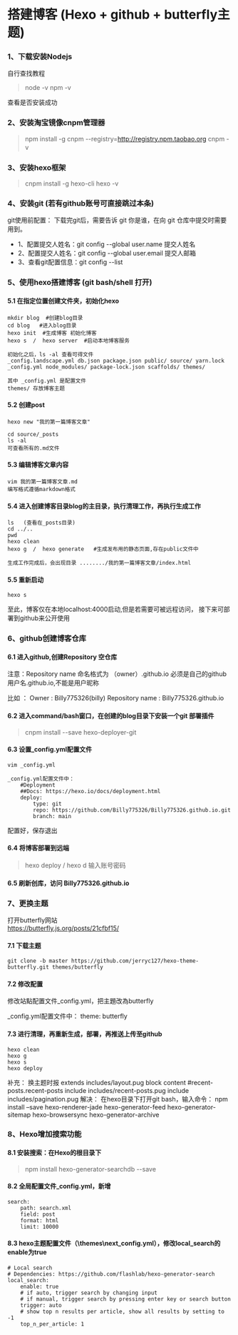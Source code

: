 # 搭建博客 (Hexo + github + butterfly主题) 
### 1、下载安装Nodejs  
自行查找教程
> node -v
> npm -v
> 
查看是否安装成功
### 2、安装淘宝镜像cnpm管理器

> npm install -g cnpm --registry=http://registry.npm.taobao.org
> cnpm -v　

### 3、安装hexo框架

> cnpm install -g hexo-cli
> hexo -v
### 4、安装git (若有github账号可直接跳过本条)
git使用前配置：
下载完git后，需要告诉 git 你是谁，在向 git 仓库中提交时需要用到。

- 1、配置提交人姓名：git config --global user.name 提交人姓名
- 2、配置提交人姓名：git config --global user.email 提交人邮箱
- 3、查看git配置信息：git config --list

### 5、使用hexo搭建博客 (git bash/shell 打开)
#### 5.1 在指定位置创建文件夹，初始化hexo
```
mkdir blog  #创建blog目录
cd blog   #进入blog目录
hexo init  #生成博客 初始化博客
hexo s  /  hexo server  #启动本地博客服务

初始化之后，ls -al 查看可得文件
_config.landscape.yml db.json package.json public/ source/ yarn.lock
_config.yml node_modules/ package-lock.json scaffolds/ themes/

其中 _config.yml 是配置文件
themes/ 存放博客主题
```
#### 5.2 创建post
```
hexo new "我的第一篇博客文章"

cd source/_posts
ls -al
可查看所有的.md文件
```

#### 5.3 编辑博客文章内容
```
vim 我的第一篇博客文章.md
编写格式遵循markdown格式
```
#### 5.4 进入创建博客目录blog的主目录，执行清理工作，再执行生成工作
```复制代码
ls   (查看在_posts目录)
cd ../..  
pwd 
hexo clean 
hexo g  /  hexo generate   #生成发布用的静态页面,存在public文件中

生成工作完成后，会出现目录 ......../我的第一篇博客文章/index.html
```
#### 5.5 重新启动
```
hexo s  
```
至此，博客仅在本地localhost:4000启动,但是若需要可被远程访问，
接下来可部署到github来公开使用

### 6、github创建博客仓库
#### 6.1 进入github,创建Repository 空仓库
注意：Repository name 命名格式为 （owner）.github.io
必须是自己的github用户名.github.io,不能是用户昵称

比如 ： 
    Owner : Billy775326(billy)
    Repository name : Billy775326.github.io
#### 6.2 进入command/bash窗口，在创建的blog目录下安装一个git 部署插件

> cnpm install --save hexo-deployer-git

#### 6.3 设置_config.yml配置文件
```复制代码
vim _config.yml

_config.yml配置文件中：
    #Deployment
    ##Docs: https://hexo.io/docs/deployment.html
    deploy:
        type: git
        repo: https://github.com/Billy775326/Billy775326.github.io.git
        branch: main
```
配置好，保存退出

#### 6.4 将博客部署到远端

> hexo deploy / hexo d
输入账号密码

#### 6.5 刷新创库，访问 Billy775326.github.io


### 7、更换主题
打开butterfly网站  
https://butterfly.js.org/posts/21cfbf15/
#### 7.1 下载主题
```git
git clone -b master https://github.com/jerryc127/hexo-theme-butterfly.git themes/butterfly
```
#### 7.2 修改配置
修改站點配置文件_config.yml，把主題改為butterfly

_config.yml配置文件中：
    theme: butterfly
#### 7.3 进行清理，再重新生成，部署，再推送上传至github
```
hexo clean 
hexo g
hexo s  
hexo deploy
```
补充：
换主题时报 extends includes/layout.pug block content #recent-posts.recent-posts include includes/recent-posts.pug include includes/pagination.pug 
解决：
在hexo目录下打开git bash，输入命令：
npm install –save hexo-renderer-jade hexo-generator-feed hexo-generator-sitemap hexo-browsersync hexo-generator-archive
### 8、Hexo增加搜索功能
#### 8.1 安装搜索：在Hexo的根目录下
> npm install hexo-generator-searchdb --save
#### 8.2 全局配置文件_config.yml，新增
```
search:
    path: search.xml
    field: post
    format: html
    limit: 10000
```
#### 8.3 hexo主题配置文件（\themes\next_config.yml），修改local_search的enable为true
```复制代码
# Local search
# Dependencies: https://github.com/flashlab/hexo-generator-search
local_search:
    enable: true
    # if auto, trigger search by changing input
    # if manual, trigger search by pressing enter key or search button
    trigger: auto
    # show top n results per article, show all results by setting to -1
    top_n_per_article: 1
```